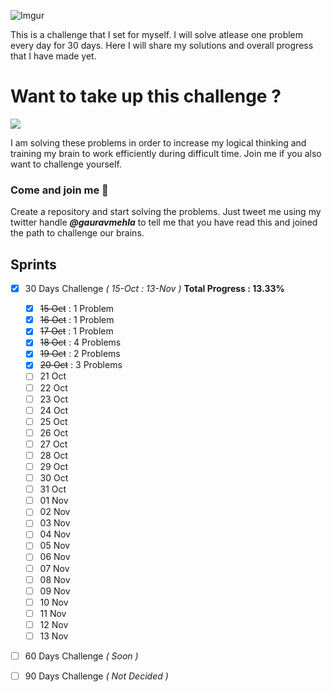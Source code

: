 ![Imgur](https://i.imgur.com/xc2K3tj.jpg)

This is a challenge that I set for myself. I will solve atlease one problem every day for 30 days. Here I will share my solutions and overall progress that I have made yet.

# Want to take up this challenge ? 

![](https://i.pinimg.com/736x/01/3d/35/013d359e116d291e21dd00e89ae1d5b9--challenge-accepted-the-challenge.jpg)

I am solving these problems in order to increase my logical thinking and training my brain to work efficiently during difficult time. Join me if you also want to challenge yourself.

### Come and join me 👋
Create a repository and start solving the problems. Just tweet me using my twitter handle _**@gauravmehla**_ to tell me that you have read this and joined the path to challenge our brains.

## Sprints

- [x] 30 Days Challenge _( 15-Oct : 13-Nov )_ **Total Progress : 13.33%**
  - [x] ~~15 Oct~~ : 1 Problem
  - [x] ~~16 Oct~~ : 1 Problem
  - [x] ~~17 Oct~~ : 1 Problem
  - [x] ~~18 Oct~~ : 4 Problems
  - [x] ~~19 Oct~~ : 2 Problems
  - [x] ~~20 Oct~~ : 3 Problems
  - [ ] 21 Oct
  - [ ] 22 Oct
  - [ ] 23 Oct
  - [ ] 24 Oct
  - [ ] 25 Oct
  - [ ] 26 Oct
  - [ ] 27 Oct
  - [ ] 28 Oct
  - [ ] 29 Oct
  - [ ] 30 Oct
  - [ ] 31 Oct
  - [ ] 01 Nov
  - [ ] 02 Nov
  - [ ] 03 Nov
  - [ ] 04 Nov
  - [ ] 05 Nov
  - [ ] 06 Nov
  - [ ] 07 Nov
  - [ ] 08 Nov
  - [ ] 09 Nov
  - [ ] 10 Nov
  - [ ] 11 Nov
  - [ ] 12 Nov
  - [ ] 13 Nov
  
- [ ] 60 Days Challenge _( Soon )_

- [ ] 90 Days Challenge _( Not Decided )_
